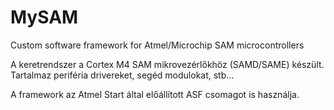 # MySAM
Custom software framework for Atmel/Microchip SAM microcontrollers

A keretrendszer a Cortex M4 SAM mikrovezérlőkhöz (SAMD/SAME) készült.
Tartalmaz periféria drivereket, segéd modulokat, stb...

A framework az Atmel Start által előállított ASF csomagot is használja.